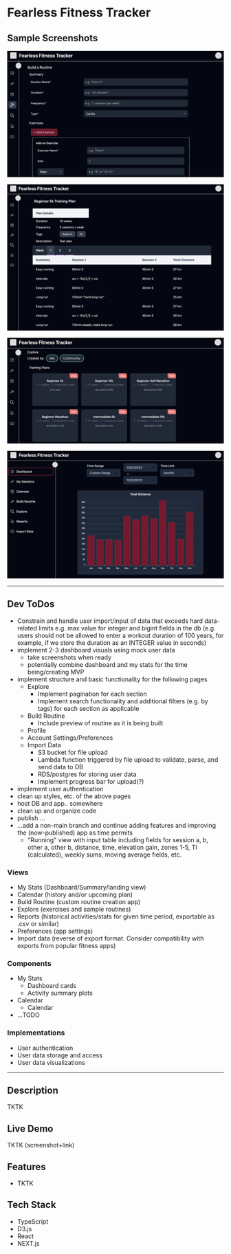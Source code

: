 # Fearless Fitness Tracker

## Sample Screenshots

![Build a Routine screenshot](https://raw.githubusercontent.com/blsmxiu47/fearless-fitness-tracker/main/images/screenshot-build-routine.png)

![Training Plan page screenshot](https://raw.githubusercontent.com/blsmxiu47/fearless-fitness-tracker/main/images/screenshot-training-plan.png)

![Explore screenshot](https://raw.githubusercontent.com/blsmxiu47/fearless-fitness-tracker/main/images/screenshot-explore.png)

![Bar chart screenshot](https://raw.githubusercontent.com/blsmxiu47/fearless-fitness-tracker/main/images/screenshot-bar-chart.png)

---

## Dev ToDos

* Constrain and handle user import/input of data that exceeds hard data-related limits e.g. max value for integer and bigint fields in the db (e.g. users should not be allowed to enter a workout duration of 100 years, for example, if we store the duration as an INTEGER value in seconds)
* implement 2-3 dashboard visuals using mock user data
  * take screenshots when ready
  * potentially combine dashboard and my stats for the time being/creating MVP
* implement structure and basic functionality for the following pages
  * Explore
    * Implement pagination for each section
    * Implement search functionality and additional filters (e.g. by tags) for each section as applicable
  * Build Routine
    * Include preview of routine as it is being built
  * Profile
  * Account Settings/Preferences
  * Import Data
    * S3 bucket for file upload
    * Lambda function triggered by file upload to validate, parse, and send data to DB
    * RDS/postgres for storing user data
    * Implement progress bar for upload(?)
* implement user authentication
* clean up styles, etc. of the above pages
* host DB and app.. somewhere
* clean up and organize code
* publish
...
* ...add a non-main branch and continue adding features and improving the (now-published) app as time permits
  * "Running" view with input table including fields for session a, b, other a, other b, distance, time, elevation gain, zones 1-5, TI (calculated), weekly sums, moving average fields, etc.

### Views

* My Stats (Dashboard/Summary/landing view)
* Calendar (history and/or upcoming plan)
* Build Routine (custom routine creation app)
* Explore (exercises and sample routines)
* Reports (historical activities/stats for given time period, exportable as .csv or similar)
* Preferences (app settings)
* Import data (reverse of export format. Consider compatibility with exports from popular fitness apps)

### Components

* My Stats
  * Dashboard cards
  * Activity summary plots
* Calendar
  * Calendar
* ...TODO

### Implementations

* User authentication
* User data storage and access
* User data visualizations

---

## Description

TKTK

## Live Demo

TKTK (screenshot+link)

## Features

* TKTK

## Tech Stack

* TypeScript
* D3.js
* React
* NEXT.js
